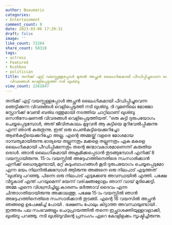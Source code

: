 ```yaml
---
author: Beaumaris
categories:
- Entertainment
comment_count: 0
date: 2023-03-06 17:29:31
draft: false
image: ''
like_count: 72264
share_count: 58318
tags:
- actress
- Featured
- Kushboo
- politician
title: തനിക്ക് എട്ട് വയസ്സുള്ളപ്പോൾ മുതൽ അച്ഛൻ ലൈംഗികമായി പീഡിപ്പിച്ചുവെന്ന ഞെട്ടിക്കുന്ന
  വിവരങ്ങൾ വെളിപ്പെടുത്തി നടി ഖുശ്ബു
view_count: 2261847
---
```


തനിക്ക് എട്ട് വയസ്സുള്ളപ്പോൾ അച്ഛൻ ലൈംഗികമായി പീഡിപ്പിച്ചുവെന്ന ഞെട്ടിക്കുന്ന വിവരങ്ങൾ വെളിപ്പെടുത്തി നടി ഖുശ്ബു. ദി വുമണിലെ മോജോ സ്റ്റോറിക്ക് വേണ്ടി ബര്ഖ ദത്തുമായി നടത്തിയ ചാറ്റിലാണ് ഖുശ്ബു സെൻസേഷണൽ വിവരങ്ങൾ വെളിപ്പെടുത്തിയത്. “ഒരു കുട്ടി ദുരുപയോഗം ചെയ്യപ്പെടുമ്പോൾ, അത് ജീവിതകാലം മുഴുവൻ ആ കുട്ടിയെ മുറിവേൽപ്പിക്കുന്നു എന്ന് ഞാൻ കരുതുന്നു. ഇത് ഒരു പെൺകുട്ടിയെക്കുറിച്ചോ ആൺകുട്ടിയെക്കുറിച്ചോ അല്ല. എന്റെ അമ്മയ്ക്ക് വളരെ മോശമായ ദാമ്പത്യമായിരുന്നു.ഭാര്യയെ തല്ലുന്നതും മക്കളെ തല്ലുന്നതും ഏക മകളെ ലൈംഗികമായി പീഡിപ്പിക്കുന്നതും തന്റെ ജന്മാവകാശമാണെന്ന് കരുതിയ ഒരാൾ. ഞാൻ ലൈംഗികമായി അക്രമിക്കപ്പെടാൻ തുടങ്ങുമ്പോൾ എനിക്ക് 8 വയസ്സായിരുന്നു. 15-ാം വയസ്സിൽ അദ്ദേഹത്തിനെതിരെ സംസാരിക്കാൻ എനിക്ക് ധൈര്യമുണ്ടായി, മറ്റ് കുടുംബാംഗങ്ങൾ കൂടി ദുരുപയോഗം ചെയ്യപ്പെടുമോ എന്ന ഭയം നിലനിൽക്കുമ്പോൾ ആിരുന്നു അങ്ങനെ ഒരു നിലപാട് എടുത്തത് ”ഖുശ്‌ബു പറഞ്ഞു. പിന്നെ ഒരു നിലപാട് എടുക്കേണ്ട അവസ്ഥയിൽ എത്തി. പക്ഷേ വീട്ടുകാര് എന്ത് പറയുമെന്ന് ഭയന്ന് വര്ഷങ്ങളോളം ഞാന് വായ് മൂടിക്കെട്ടി. അമ്മ എന്നെ വിശ്വസിച്ചില്ല.കാരണം ഭർത്താവ് ദൈവം എന്ന ചിന്താഗതിയായിരുന്നു അക്കാലത്തു. പക്ഷേ 15-ാം വയസ്സിൽ ഞാൻ അദ്ദേഹത്തിനെതിരെ സംസാരിക്കാൻ തുടങ്ങി. എന്റെ 16 വയസില്‍ അച്ഛന്‍ ഞങ്ങളെ ഉപേക്ഷിച്ച് പോയി . ഭക്ഷണം പോലും കിട്ടാത്ത അവസ്ഥയുണ്ടായി . ഇത്തരം പല സംഭവങ്ങളും ചെറുപ്രായത്തിൽ തന്നെ ഇച്ഛാശക്തിയുള്ളവളാക്കി, ഖുശ്ബു പറഞ്ഞു. നടി ഖുശ്ബുവിന്റെ പ്രസംഗം ഏറെ കോളിളക്കം സൃഷ്ടിച്ചിരുന്നു.